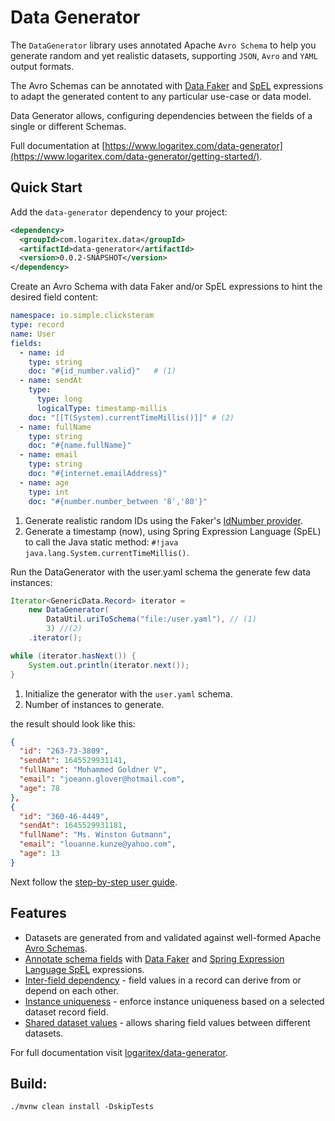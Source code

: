 # Data Generator

The `DataGenerator` library uses annotated Apache `Avro Schema` to help you generate random and yet realistic datasets, supporting `JSON`, `Avro` and `YAML` output formats.

The Avro Schemas can be annotated with [Data Faker](https://www.datafaker.net/usage/) and [SpEL](https://docs.spring.io/spring-framework/docs/current/reference/html/core.html#expressions) expressions to adapt the generated content to any particular use-case or data model.

Data Generator allows, configuring dependencies between the fields of a single or different Schemas.

Full documentation at [https://www.logaritex.com/data-generator](https://www.logaritex.com/data-generator/getting-started/).

## Quick Start

Add the `data-generator` dependency to your project:

```xml
<dependency>
  <groupId>com.logaritex.data</groupId>
  <artifactId>data-generator</artifactId>
  <version>0.0.2-SNAPSHOT</version>
</dependency>
```

Create an Avro Schema with data Faker and/or SpEL expressions to hint the desired field content:

```yaml title="user.yaml"
namespace: io.simple.clicksteram
type: record
name: User
fields:
  - name: id
    type: string
    doc: "#{id_number.valid}"   # (1)
  - name: sendAt
    type:
      type: long
      logicalType: timestamp-millis
    doc: "[[T(System).currentTimeMillis()]]" # (2)
  - name: fullName
    type: string
    doc: "#{name.fullName}"
  - name: email
    type: string
    doc: "#{internet.emailAddress}"
  - name: age
    type: int
    doc: "#{number.number_between '8','80'}"
```

1. Generate realistic random IDs using the Faker's [IdNumber provider](https://s01.oss.sonatype.org/service/local/repositories/releases/archive/net/datafaker/datafaker/1.1.0/datafaker-1.1.0-javadoc.jar/!/net/datafaker/IdNumber.html).
2. Generate a timestamp (now), using Spring Expression Language (SpEL) to call the Java static method: `#!java java.lang.System.currentTimeMillis()`.

Run the DataGenerator with the user.yaml schema the  generate few data instances:

```java
Iterator<GenericData.Record> iterator = 
    new DataGenerator(
        DataUtil.uriToSchema("file:/user.yaml"), // (1)
        3) //(2)
    .iterator();

while (iterator.hasNext()) {
    System.out.println(iterator.next());
}
```

1. Initialize the generator with the `user.yaml` schema.
2. Number of instances to generate.

the result should look like this:

```json
{ 
  "id": "263-73-3809", 
  "sendAt": 1645529931141, 
  "fullName": "Mohammed Goldner V", 
  "email": "joeann.glover@hotmail.com", 
  "age": 78
},
{ 
  "id": "360-46-4449", 
  "sendAt": 1645529931181, 
  "fullName": "Ms. Winston Gutmann", 
  "email": "louanne.kunze@yahoo.com", 
  "age": 13
}
```

Next follow the [step-by-step user guide](https://www.logaritex.com/data-generator/usage/).

## Features

* Datasets are generated from and validated against well-formed Apache [Avro Schemas](../data-generator/usage.md#avro-schema).
* [Annotate schema fields](../data-generator/usage.md#feild-content-expressions) with [Data Faker](https://www.datafaker.net/usage/) and [Spring Expression Language SpEL](https://docs.spring.io/spring-framework/docs/current/reference/html/core.html#expressions) expressions.
* [Inter-field dependency](../data-generator/usage.md#inter-field-dependencies) - field values in a record can derive from or depend on each other.
* [Instance uniqueness](../data-generator/usage.md#instance-uniqueness) - enforce instance uniqueness based on a selected dataset record field. 
* [Shared dataset values](../data-generator/usage.md#shared-field-values) - allows sharing field values between different datasets.

For full documentation visit [logaritex/data-generator](https://logaritex.github.io/data-generator-docs).

## Build:

```shell
./mvnw clean install -DskipTests
```